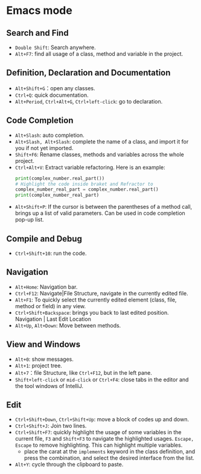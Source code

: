 
# Emacs mode

## Search and Find
* `Double Shift`: Search anywhere.
* `Alt+F7`: find all usage of a class, method and variable in the project.

## Definition, Declaration and Documentation
* `Alt+Shift+G`：open any classes.
* `Ctrl+Q`: quick documentation.
* `Alt+Period`, `Ctrl+Alt+G`, `Ctrl+left-click`: go to declaration.

## Code Completion
* `Alt+Slash`: auto completion.
* `Alt+Slash, Alt+Slash`: complete the name of a class, and import it for you if
  not yet imported.
* `Shift+F6`: Rename classes, methods and variables across the whole project.
* `Ctrl+Alt+V`: Extract variable refactoring. Here is an example:
  ```python
  print(complex_number.real_part())
  # Highlight the code inside braket and Refractor to
  complex_number_real_part = complex_number.real_part()
  print(complex_number_real_part)
  ```
* `Alt+Shift+P`: If the cursor is between the parentheses of a method call,
  brings up a list of valid parameters. Can be used in code completion pop-up list.

## Compile and Debug
* `Ctrl+Shift+10`: run the code.

## Navigation
* `Alt+Home`: Navigation bar.
* `Ctrl+F12`: Navigate|File Structure, navigate in the currently edited file.
* `Alt+F1`: To quickly select the currently edited element (class, file, method
  or field) in any view.
* `Ctrl+Shift+Backspace`: brings you back to last edited position.
  Navigation | Last Edit Location
* `Alt+Up`, `Alt+Down`: Move between methods.

## View and Windows
* `Alt+0`: show messages.
* `Alt+1`: project tree.
* `Alt+7`：file Structure, like `Ctrl+F12`, but in the left pane.
* `Shift+left-click` or `mid-click` or `Ctrl+F4`: close tabs in the editor and the tool
  windows of IntelliJ.

## Edit
* `Ctrl+Shift+Down`, `Ctrl+Shift+Up`: move a block of codes up and down.
* `Ctrl+Shift+J`: Join two lines.
* `Ctrl+Shift+F7`: quickly highlight the usage of some variables in the current
  file, `F3` and `Shift+F3` to navigate the highlighted usages. `Escape, Escape`
  to remove highlighting. This can highlight multiple variables.
    * place the carat at the `implements` keyword in the class definition, and
      press the combination, and select the desired interface from the list.
* `Alt+Y`: cycle through the clipboard to paste. 
